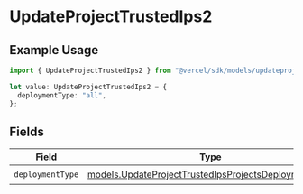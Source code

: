 # UpdateProjectTrustedIps2

## Example Usage

```typescript
import { UpdateProjectTrustedIps2 } from "@vercel/sdk/models/updateprojectop.js";

let value: UpdateProjectTrustedIps2 = {
  deploymentType: "all",
};
```

## Fields

| Field                                                                                                              | Type                                                                                                               | Required                                                                                                           | Description                                                                                                        |
| ------------------------------------------------------------------------------------------------------------------ | ------------------------------------------------------------------------------------------------------------------ | ------------------------------------------------------------------------------------------------------------------ | ------------------------------------------------------------------------------------------------------------------ |
| `deploymentType`                                                                                                   | [models.UpdateProjectTrustedIpsProjectsDeploymentType](../models/updateprojecttrustedipsprojectsdeploymenttype.md) | :heavy_check_mark:                                                                                                 | N/A                                                                                                                |